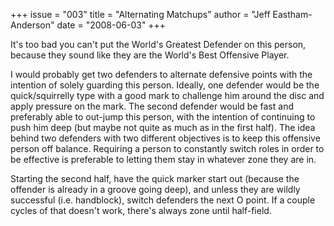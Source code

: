 +++
issue = "003"
title = "Alternating Matchups"
author = "Jeff Eastham-Anderson"
date = "2008-06-03"
+++

It's too bad you can't put the World's Greatest Defender on this person,
because they sound like they are the World's Best Offensive Player.  
  
I would probably get two defenders to alternate defensive points with the
intention of solely guarding this person. Ideally, one defender would be the
quick/squirrelly type with a good mark to challenge him around the disc and
apply pressure on the mark. The second defender would be fast and preferably
able to out-jump this person, with the intention of continuing to push him
deep (but maybe not quite as much as in the first half). The idea behind two
defenders with two different objectives is to keep this offensive person off
balance. Requiring a person to constantly switch roles in order to be
effective is preferable to letting them stay in whatever zone they are in.  
  
Starting the second half, have the quick marker start out (because the
offender is already in a groove going deep), and unless they are wildly
successful (i.e. handblock), switch defenders the next O point. If a couple
cycles of that doesn't work, there's always zone until half-field.

